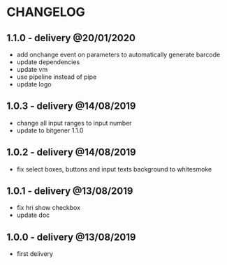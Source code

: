 # CHANGELOG

## 1.1.0 - delivery @20/01/2020

- add onchange event on parameters to automatically generate barcode
- update dependencies
- update vm
- use pipeline instead of pipe
- update logo

## 1.0.3 - delivery @14/08/2019

- change all input ranges to input number
- update to bitgener 1.1.0

## 1.0.2 - delivery @14/08/2019

- fix select boxes, buttons and input texts background to whitesmoke

## 1.0.1 - delivery @13/08/2019

- fix hri show checkbox
- update doc

## 1.0.0 - delivery @13/08/2019

- first delivery
